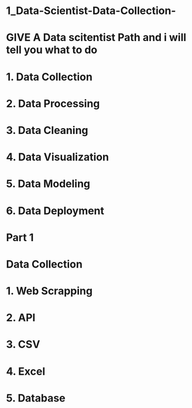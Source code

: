 # 1_Data-Scientist-Data-Collection-
# GIVE A Data scitentist Path and i will tell you what to do

# 1. Data Collection
# 2. Data Processing
# 3. Data Cleaning
# 4. Data Visualization
# 5. Data Modeling
# 6. Data Deployment

# Part 1
# Data Collection
# 1. Web Scrapping
# 2. API
# 3. CSV
# 4. Excel
# 5. Database

